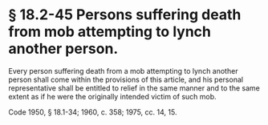# § 18.2-45 Persons suffering death from mob attempting to lynch another person.

<p>Every person suffering death from a mob attempting to lynch another person shall come within the provisions of this article, and his personal representative shall be entitled to relief in the same manner and to the same extent as if he were the originally intended victim of such mob.</p><p>Code 1950, § 18.1-34; 1960, c. 358; 1975, cc. 14, 15.</p>